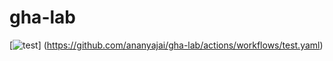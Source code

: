 # gha-lab

[![test](https://github.com/ananyajai/gha-lab/actions/workflows/test.yaml/badge.svg)] 
(https://github.com/ananyajai/gha-lab/actions/workflows/test.yaml)
